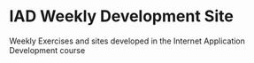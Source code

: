 # IAD Weekly Development Site

Weekly Exercises and sites developed in the Internet Application Development course
